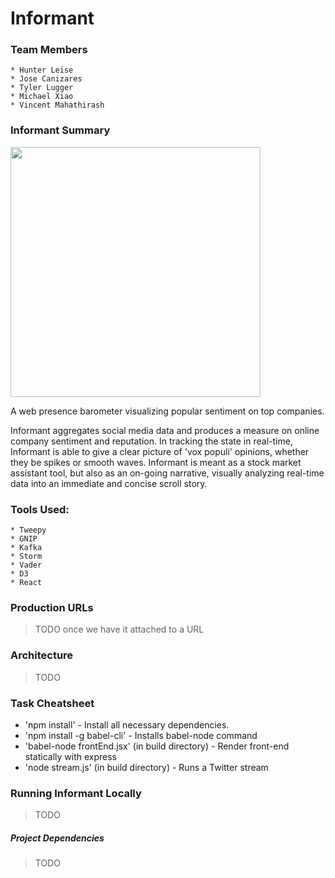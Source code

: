 # Informant

### Team Members

    * Hunter Leise
    * Jose Canizares
    * Tyler Lugger
    * Michael Xiao
    * Vincent Mahathirash

### Informant Summary

<img src="https://github.com/CUBigDataClass/Informant/blob/dev/app/assets/informant_black.svg" width="400">

A web presence barometer visualizing popular sentiment on top companies.

Informant aggregates social media data and produces a measure on online company sentiment and reputation. In tracking the state in real-time, Informant is able to give a clear picture of 'vox populi' opinions, whether they be spikes or smooth waves. Informant is meant as a stock market assistant tool, but also as an on-going narrative, visually analyzing real-time data into an immediate and concise scroll story.

### Tools Used:
    * Tweepy
    * GNIP
    * Kafka
    * Storm
    * Vader
    * D3
    * React

### Production URLs

> TODO once we have it attached to a URL

### Architecture

> TODO

### Task Cheatsheet

   * 'npm install' - Install all necessary dependencies.
   * 'npm install -g babel-cli' - Installs babel-node command
   * 'babel-node frontEnd.jsx' (in build directory) - Render front-end statically with express
   * 'node stream.js' (in build directory) - Runs a Twitter stream
   
### Running Informant Locally

> TODO

##### Project Dependencies

> TODO
